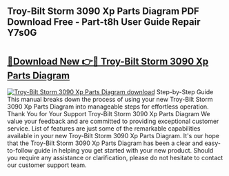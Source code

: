 ## Troy-Bilt Storm 3090 Xp Parts Diagram PDF Download Free - Part-t8h User Guide Repair Y7s0G

# <h2><a href="http://dfi8bz.blite.top/?on=Troy-Bilt+Storm+3090+Xp+Parts+Diagram">🔗Download New 👉🔴 Troy-Bilt Storm 3090 Xp Parts Diagram</a></h2>

[![Troy-Bilt Storm 3090 Xp Parts Diagram download](https://i.imgur.com/lujVjoI.png)](http://dfi8bz.blite.top/?on=Troy-Bilt+Storm+3090+Xp+Parts+Diagram)
Step-by-Step Guide This manual breaks down the process of using your new Troy-Bilt Storm 3090 Xp Parts Diagram into manageable steps for effortless operation. Thank You for Your Support Troy-Bilt Storm 3090 Xp Parts Diagram We value your feedback and are committed to providing exceptional customer service. List of features are just some of the remarkable capabilities available in your new Troy-Bilt Storm 3090 Xp Parts Diagram. It's our hope that the Troy-Bilt Storm 3090 Xp Parts Diagram has been a clear and easy-to-follow guide in helping you get started with your new product. Should you require any assistance or clarification, please do not hesitate to contact our customer support team.
